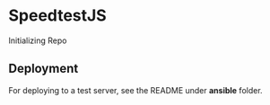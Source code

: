 # SpeedtestJS
Initializing Repo

## Deployment
For deploying to a test server, see the README under **ansible** folder.
